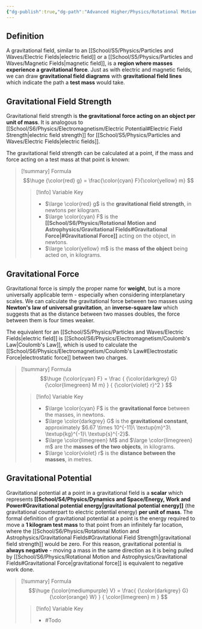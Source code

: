 ```yaml
---
{"dg-publish":true,"dg-path":"Advanced Higher/Physics/Rotational Motion and Astrophysics/Gravitational Fields.md","dg-permalink":"physics/gravitational-fields","permalink":"/physics/gravitational-fields/","created":"","updated":""}
---
```


## Definition
A gravitational field, similar to an [[School/S5/Physics/Particles and Waves/Electric Fields\|electric field]] or a [[School/S5/Physics/Particles and Waves/Magnetic Fields\|magnetic field]], is a **region where masses experience a gravitational force**. Just as with electric and magnetic fields, we can draw **gravitational field diagrams** with **gravitational field lines** which indicate the path a **test mass** would take.

## Gravitational Field Strength
Gravitational field strength is **the gravitational force acting on an object per unit of mass**. It is analogous to [[School/S6/Physics/Electromagnetism/Electric Potential#Electric Field Strength\|electric field strength]] for [[School/S5/Physics/Particles and Waves/Electric Fields\|electric fields]].

The gravitational field strength can be calculated at a point, if the mass and force acting on a test mass at that point is known:

> [!summary] Formula
> $$\huge
> {\color{red} g} = \frac{\color{cyan} F}{\color{yellow} m}
> $$
> > [!info] Variable Key
> > - $\large \color{red} g$ is the **gravitational field strength**, in newtons per kilogram.
> > - $\large \color{cyan} F$ is the **[[School/S6/Physics/Rotational Motion and Astrophysics/Gravitational Fields#Gravitational Force\|#Gravitational Force]]** acting on the object, in newtons.
> > - $\large \color{yellow} m$ is the **mass of the object** being acted on, in kilograms.

## Gravitational Force
Gravitational force is simply the proper name for **weight**, but is a more universally applicable term - especially when considering interplanetary scales. We can calculate the gravitational force between two masses using **Newton's law of universal gravitation**, an **inverse-square law** which suggests that as the distance between two masses doubles, the force between them is four times weaker.

The equivalent for an [[School/S5/Physics/Particles and Waves/Electric Fields\|electric field]] is [[School/S6/Physics/Electromagnetism/Coulomb's Law\|Coulomb's Law]], which is used to calculate the [[School/S6/Physics/Electromagnetism/Coulomb's Law#Electrostatic Force\|electrostatic force]] between two charges.

> [!summary] Formula
> $$\huge
> {\color{cyan} F} = \frac {
> 	{\color{darkgrey} G} {\color{limegreen} M m}
> } {
> 	{\color{violet} r}^2
> }
> $$
> 
> > [!info] Variable Key
> > - $\large \color{cyan} F$ is the **gravitational force** between the masses, in newtons.
> > - $\large \color{darkgrey} G$ is the **gravitational constant**, approximately $6.67 \times 10^{-11}\ \textup{m}^3\ \textup{kg}^{-1}\ \textup{s}^{-2}$.
> > - $\large \color{limegreen} M$ and $\large \color{limegreen} m$ are the **masses of the two objects**, in kilograms.
> > - $\large \color{violet} r$ is the **distance between the masses**, in metres.

## Gravitational Potential
Gravitational potential at a point in a gravitational field is a **scalar** which represents **[[School/S4/Physics/Dynamics and Space/Energy, Work and Power#Gravitational potential energy\|gravitational potential energy]]** (the gravitational counterpart to electric potential energy) **per unit of mass**. The formal definition of gravitational potential at a point is the energy required to move a **1 kilogram test mass** to that point from an infinitely far location, where the [[School/S6/Physics/Rotational Motion and Astrophysics/Gravitational Fields#Gravitational Field Strength\|gravitational field strength]] would be zero. For this reason, gravitational potential is **always negative** - moving a mass in the same direction as it is being pulled by [[School/S6/Physics/Rotational Motion and Astrophysics/Gravitational Fields#Gravitational Force\|gravitational force]] is equivalent to negative work done.

> [!summary] Formula
> $$\huge
> {\color{mediumpurple} V} = \frac{
> 	{\color{darkgrey} G} {\color{orange} W}
> } {
> 	\color{limegreen} m
> }
> $$
> > [!info] Variable Key
> > - #Todo
